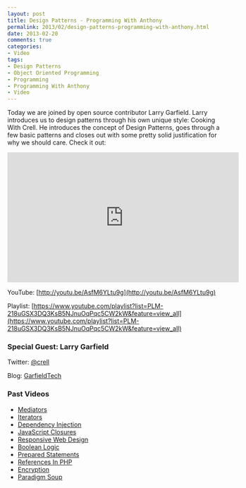 ```yaml
---
layout: post
title: Design Patterns - Programming With Anthony
permalink: 2013/02/design-patterns-programming-with-anthony.html
date: 2013-02-20
comments: true
categories:
- Video
tags:
- Design Patterns
- Object Oriented Programming
- Programming
- Programming With Anthony
- Video
---
```


Today we are joined by open source contributor Larry Garfield. Larry introduces us to design patterns through his own unique style: Cooking With Crell. He introduces the concept of Design Patterns, goes through a few basic patterns and closes out with some pretty solid justification for why we should care. Check it out:
<!--more-->


<iframe allowfullscreen="allowfullscreen" frameborder="0" height="295" src="http://www.youtube.com/embed/AsfM6YLtu9g" width="525"></iframe>


YouTube: [http://youtu.be/AsfM6YLtu9g](http://youtu.be/AsfM6YLtu9g)


Playlist: [https://www.youtube.com/playlist?list=PLM-218uGSX3DQ3KsB5NJnuOqPqc5CW2kW&feature=view_all](https://www.youtube.com/playlist?list=PLM-218uGSX3DQ3KsB5NJnuOqPqc5CW2kW&feature=view_all)

### Special Guest: Larry Garfield



Twitter: [@crell](https://twitter.com/crell)


Blog: [GarfieldTech](http://www.garfieldtech.com/)

### Past Videos


 * [Mediators](https://www.youtube.com/watch?v=65hdyehA3zY)
 * [Iterators](https://www.youtube.com/watch?v=tW6GcZjBc3E)
 * [Dependency Injection](https://www.youtube.com/watch?v=IKD2-MAkXyQ)
 * [JavaScript Closures](https://www.youtube.com/watch?v=R_ZvxMyFSCU)
 * [Responsive Web Design](https://www.youtube.com/watch?v=-BVmrSG93XE)
 * [Boolean Logic](https://www.youtube.com/watch?v=udOU0gagZqg)
 * [Prepared Statements](https://www.youtube.com/watch?v=nLinqtCfhKY)
 * [References In PHP](https://www.youtube.com/watch?v=_YZIBWQr_yk)
 * [Encryption](https://www.youtube.com/watch?v=RLmuFlDygn0)
 * [Paradigm Soup](https://www.youtube.com/watch?v=CV4vPsEizJM)
